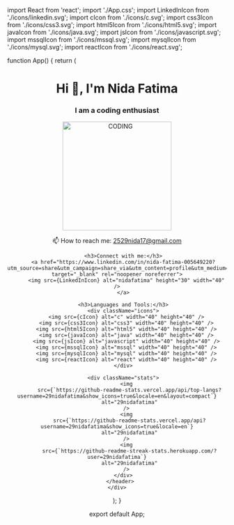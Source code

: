 import React from 'react';
import './App.css';
import LinkedInIcon from './icons/linkedin.svg';
import cIcon from './icons/c.svg';
import css3Icon from './icons/css3.svg';
import html5Icon from './icons/html5.svg';
import javaIcon from './icons/java.svg';
import jsIcon from './icons/javascript.svg';
import mssqlIcon from './icons/mssql.svg';
import mysqlIcon from './icons/mysql.svg';
import reactIcon from './icons/react.svg';

function App() {
  return (
    <div className="App">
      <header className="App-header">
        <h1>Hi 👋, I'm Nida Fatima</h1>
        <h3>I am a coding enthusiast</h3>
        <img
          src="https://as1.ftcdn.net/v2/jpg/05/93/82/76/1000_F_593827677_uXCPMbS2ztblOlGRIqSklgjElMKFbNuD.jpg"
          alt="CODING"
          width="250"
          className="coding-image"
        />
        <p>
          📫 How to reach me: <a href="mailto:2529nida17@gmail.com">2529nida17@gmail.com</a>
        </p>

        <h3>Connect with me:</h3>
        <a href="https://www.linkedin.com/in/nida-fatima-005649220?utm_source=share&utm_campaign=share_via&utm_content=profile&utm_medium=android_app" target="_blank" rel="noopener noreferrer">
          <img src={LinkedInIcon} alt="nidafatima" height="30" width="40" />
        </a>

        <h3>Languages and Tools:</h3>
        <div className="icons">
          <img src={cIcon} alt="c" width="40" height="40" />
          <img src={css3Icon} alt="css3" width="40" height="40" />
          <img src={html5Icon} alt="html5" width="40" height="40" />
          <img src={javaIcon} alt="java" width="40" height="40" />
          <img src={jsIcon} alt="javascript" width="40" height="40" />
          <img src={mssqlIcon} alt="mssql" width="40" height="40" />
          <img src={mysqlIcon} alt="mysql" width="40" height="40" />
          <img src={reactIcon} alt="react" width="40" height="40" />
        </div>

        <div className="stats">
          <img
            src={`https://github-readme-stats.vercel.app/api/top-langs?username=29nidafatima&show_icons=true&locale=en&layout=compact`}
            alt="29nidafatima"
          />
          <img
            src={`https://github-readme-stats.vercel.app/api?username=29nidafatima&show_icons=true&locale=en`}
            alt="29nidafatima"
          />
          <img
            src={`https://github-readme-streak-stats.herokuapp.com/?user=29nidafatima`}
            alt="29nidafatima"
          />
        </div>
      </header>
    </div>
  );
}

export default App;
